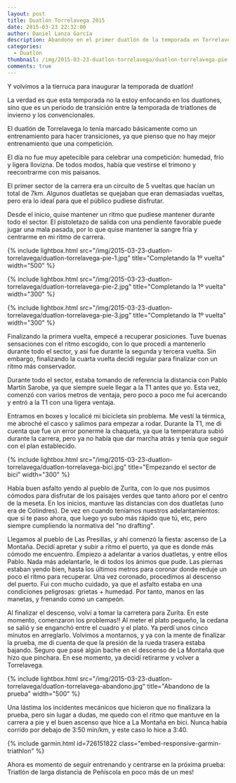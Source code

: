 ```yaml
---
layout: post
title: Duatlón Torrelavega 2015
date: 2015-03-23 22:32:00
author: Daniel Lanza García
description: Abandono en el primer duatlón de la temporada en Torrelavega debido a problemas mecánicos y posteriormente un pinchazo en la rueda trasera.
categories:
  - Duatlón
thumbnail: /img/2015-03-23-duatlon-torrelavega/duatlon-torrelavega-pie-1.jpg
comments: true
---
```


Y volvimos a la tierruca para inaugurar la temporada de duatlón!

La verdad es que esta temporada no la estoy enfocando en los duatlones, sino que es un periodo de transición entre la temporada de triatlones de invierno y los convencionales.

El duatlón de Torrelavega lo tenía marcado básicamente como un entrenamiento para hacer transiciones, ya que pienso que no hay mejor entrenamiento que una competición.

El día no fue muy apetecible para celebrar una competición: humedad, frío y ligera llovizna. De todos modos, había que vestirse el trimono y reecontrarme con mis paisanos.

El primer sector de la carrera era un circuito de 5 vueltas que hacían un total de 7km. Algunos duatletas se quejaban que eran demasiadas vueltas, pero era lo ideal para que el público pudiese disfrutar.

Desde el inicio, quise mantener un ritmo que pudiese mantener durante todo el sector. El pistoletazo de salida con una pendiente favorable puede jugar una mala pasada, por lo que quise mantener la sangre fría y centrarme en mi ritmo de carrera.

{% include lightbox.html src="/img/2015-03-23-duatlon-torrelavega/duatlon-torrelavega-pie-1.jpg" title="Completando la 1º vuelta" width="500" %}

{% include lightbox.html src="/img/2015-03-23-duatlon-torrelavega/duatlon-torrelavega-pie-2.jpg" title="Completando la 1º vuelta" width="300" %}

{% include lightbox.html src="/img/2015-03-23-duatlon-torrelavega/duatlon-torrelavega-pie-3.jpg" title="Completando la 1º vuelta" width="300" %}

Finalizando la primera vuelta, empecé a recuperar posiciones. Tuve buenas sensaciones con el ritmo escogido, con lo que procedí a mantenerlo durante todo el sector, y así fue durante la segunda y tercera vuelta. Sin embargo, finalizando la cuarta vuelta decidí regular para finalizar con un ritmo más conservador.

Durante todo el sector, estaba tomando de referencia la distancia con Pablo Martín Sarobe, ya que siempre suele llegar a la T1 antes que yo. Esta vez, comenzó con varios metros de ventaja, pero poco a poco me fui acercando y entró a la T1 con una ligera ventaja.

Entramos en boxes y localicé mi bicicleta sin problema. Me vestí la térmica, me abroché el casco y salimos para empezar a rodar. Durante la T1, me di cuenta que fue un error ponerme la chaqueta, ya que la temperatura subió durante la carrera, pero ya no había que dar marcha atrás y tenía que seguir con el plan establecido.

{% include lightbox.html src="/img/2015-03-23-duatlon-torrelavega/duatlon-torrelavega-bici.jpg" title="Empezando el sector de bici" width="300" %}

Había buen asfalto yendo al pueblo de Zurita, con lo que nos pusimos cómodos para disfrutar de los paisajes verdes que tanto añoro por el centro de la meseta. En los inicios, mantuve las distancias con dos duatletas (uno era de Colindres). De vez en cuando teníamos nuestros adelantamientos: que si te paso ahora, que luego yo subo más rápido que tú, etc, pero siempre cumpliendo la normativa del "no drafting".

Llegamos al pueblo de Las Presillas, y ahí comenzó la fiesta: ascenso de La Montaña. Decidí apretar y subir a ritmo el puerto, ya que es donde más cómodo me encuentro. Empiezo a adelantar a varios duatletas, y entre ellos Pablo. Nada más adelantarle, le di todos los ánimos que pude. Las piernas estaban yendo bien, hasta los últimos metros para coronar donde reduje un poco el ritmo para recuperar. Una vez coronado, procedimos al descenso del puerto. Fui con mucho cuidado, ya que el asfalto estaba en una condiciones peligrosas: grietas + humedad. Por tanto, manos en las manetas, y frenando como un campeón.

Al finalizar el descenso, volví a tomar la carretera para Zurita. En este momento, comenzaron los problemas!! Al meter el plato pequeño, la cedana se salió y se enganchó entre el cuadro y el plato. Ya perdí unos cinco minutos en arreglarlo. Volvimos a montarnos, y ya con la mente de finalizar la prueba, me di cuenta de que la presión de la rueda trasera estaba bajando. Seguro que pasé algún bache en el descenso de La Montaña que hizo que pinchara. En ese momento, ya decidí retirarme y volver a Torrelavega.

{% include lightbox.html src="/img/2015-03-23-duatlon-torrelavega/duatlon-torrelavega-abandono.jpg" title="Abandono de la prueba" width="500" %}

Una lástima los incidentes mecánicos que hicieron que no finalizara la prueba, pero sin lugar a dudas, me quedo con el ritmo que mantuve en la carrera a pie y el buen ascenso que hice a La Montaña en bici. Nunca había corrido por debajo de 3:50 min/km, y este caso lo hice a 3:40.

{% include garmin.html id=726151822 class="embed-responsive-garmin-triathlon" %}

Ahora es momento de seguir entrenando y centrarse en la próxima prueba: Triatlón de larga distancia de Peñíscola en poco más de un mes!
